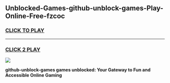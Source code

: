 
## Unblocked-Games-github-unblock-games-Play-Online-Free-fzcoc
<h3>
<a href="https://premium76.site?title=github-unblock-games&ref=26A">CLICK TO PLAY</a></h3>
<hr>

<h3>
<a href="https://premium76.site?title=github-unblock-games&ref=26A">CLICK 2 PLAY</a>
  
</h3>

<a href="https://premium76.site?title=github-unblock-games&ref=26A"><img src="https://clearcache.store/games.png"></a>


**github-unblock-games games unblocked: Your Gateway to Fun and Accessible Online Gaming**
